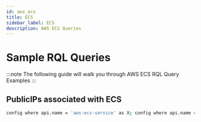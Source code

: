 ```yaml
---
id: aws_ecs
title: ECS
sidebar_label: ECS
description: AWS ECS Queries
---
```


# Sample RQL Queries

:::note
The following guide will walk you through AWS ECS RQL Query Examples
:::

## PublicIPs associated with ECS

```bash
config where api.name = 'aws-ecs-service' as X; config where api.name = 'aws-ec2-describe-network-interfaces' as Y; filter " $.Y.tagSet[?(@.key=='aws:ecs:serviceName')].value contains $.X.serviceName and $.X.networkConfiguration.awsvpcConfiguration.assignPublicIp equals ENABLED"; show X; 
```
